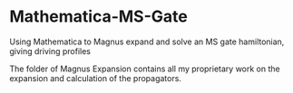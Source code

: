 # Mathematica-MS-Gate
Using Mathematica to Magnus expand and solve an MS gate hamiltonian, giving driving profiles

The folder of Magnus Expansion contains all my proprietary work on the expansion and calculation of the propagators. 
